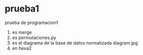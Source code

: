 # prueba1
prueba de programacion1

1. es merge
2. es permutaciones.py
3. es el diagrama de la base de datos normalizada  diagram.jpg
4. en hexa2
